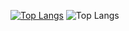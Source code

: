 [![Top Langs](https://github-readme-stats.vercel.app/api/top-langs/?username=narumikat&layout=donut)](https://github.com/narumikat/github-readme-stats)
![Top Langs](https://github-readme-stats.vercel.app/api/top-langs/?username=narumikat&layout=compact)



